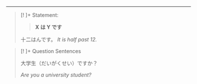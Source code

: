 
---

>[! ]+ Statement: 
> > **X は Y です**
> 
>十二はんです。
>_It is half past 12._

>[! ]+ Question Sentences
> 
> 大学生（だいがくせい）ですか？
> 
> _Are you a university student?_
